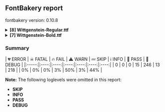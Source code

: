 ## FontBakery report

fontbakery version: 0.10.8

<details><summary><b>[8] Wittgenstein-Regular.ttf</b></summary><div><details><summary>⚠ <b>WARN:</b> Checking OS/2 achVendID. (<a href="https://font-bakery.readthedocs.io/en/stable/fontbakery/profiles/googlefonts.html#com.google.fonts/check/vendor_id">com.google.fonts/check/vendor_id</a>)</summary><div>


* ⚠ **WARN** OS/2 VendorID value 'TBLD' is not yet recognized. If you registered it recently, then it's safe to ignore this warning message. Otherwise, you should set it to your own unique 4 character code, and register it with Microsoft at https://www.microsoft.com/typography/links/vendorlist.aspx
 [code: unknown]
</div></details><details><summary>⚠ <b>WARN:</b> Check for codepoints not covered by METADATA subsets. (<a href="https://font-bakery.readthedocs.io/en/stable/fontbakery/profiles/googlefonts.html#com.google.fonts/check/metadata/unreachable_subsetting">com.google.fonts/check/metadata/unreachable_subsetting</a>)</summary><div>


* ⚠ **WARN** The following codepoints supported by the font are not covered by
    any subsets defined in the font's metadata file, and will never
    be served. You can solve this by either manually adding additional
    subset declarations to METADATA.pb, or by editing the glyphset
    definitions.

 * U+02C7 CARON: try adding one of: yi, canadian-aboriginal, tifinagh
 * U+02D8 BREVE: try adding one of: yi, canadian-aboriginal
 * U+02D9 DOT ABOVE: try adding one of: yi, canadian-aboriginal
 * U+02DB OGONEK: try adding one of: yi, canadian-aboriginal
 * U+02DD DOUBLE ACUTE ACCENT: not included in any glyphset definition
 * U+0302 COMBINING CIRCUMFLEX ACCENT: try adding one of: math, cherokee, tifinagh, coptic
 * U+0306 COMBINING BREVE: try adding one of: old-permic, tifinagh
 * U+0307 COMBINING DOT ABOVE: try adding one of: math, old-permic, canadian-aboriginal, tai-le, tifinagh, syriac, coptic, malayalam
 * U+030A COMBINING RING ABOVE: try adding syriac
 * U+030B COMBINING DOUBLE ACUTE ACCENT: try adding one of: cherokee, osage
 * U+030C COMBINING CARON: try adding one of: cherokee, tai-le
 * U+0312 COMBINING TURNED COMMA ABOVE: not included in any glyphset definition
 * U+0326 COMBINING COMMA BELOW: not included in any glyphset definition
 * U+0327 COMBINING CEDILLA: not included in any glyphset definition
 * U+0328 COMBINING OGONEK: not included in any glyphset definition
 * U+03C0 GREEK SMALL LETTER PI: try adding one of: math, greek, yi
 * U+0E3F THAI CURRENCY SYMBOL BAHT: try adding thai
 * U+1EBC LATIN CAPITAL LETTER E WITH TILDE: try adding vietnamese
 * U+1EBD LATIN SMALL LETTER E WITH TILDE: try adding vietnamese
 * U+2000 EN QUAD: not included in any glyphset definition
 * U+2001 EM QUAD: not included in any glyphset definition
 * U+2003 EM SPACE: try adding nushu
 * U+2004 THREE-PER-EM SPACE: not included in any glyphset definition
 * U+2005 FOUR-PER-EM SPACE: not included in any glyphset definition
 * U+2006 SIX-PER-EM SPACE: not included in any glyphset definition
 * U+2007 FIGURE SPACE: not included in any glyphset definition
 * U+2008 PUNCTUATION SPACE: not included in any glyphset definition
 * U+200A HAIR SPACE: not included in any glyphset definition
 * U+200C ZERO WIDTH NON-JOINER: try adding one of: sinhala, khudawadi, sogdian, kharoshthi, syriac, tai-tham, siddham, khojki, yi, modi, buhid, dogra, hanifi-rohingya, tagalog, batak, hatran, oriya, manichaean, psalter-pahlavi, tai-viet, limbu, gunjala-gondi, cham, takri, chakma, telugu, tamil, phags-pa, mongolian, lepcha, new-tai-lue, rejang, thai, gurmukhi, khmer, mahajani, tirhuta, bengali, tai-le, saurashtra, pahawh-hmong, warang-citi, tibetan, grantha, buginese, javanese, myanmar, hanunoo, kannada, sundanese, mandaic, newa, brahmi, syloti-nagri, duployan, gujarati, tifinagh, nko, devanagari, meetei-mayek, sharada, avestan, tagbanwa, balinese, malayalam, kayah-li, kaithi, thaana
 * U+200D ZERO WIDTH JOINER: try adding one of: sinhala, khudawadi, kharoshthi, syriac, tai-tham, siddham, khojki, yi, modi, buhid, dogra, hanifi-rohingya, tagalog, batak, oriya, manichaean, psalter-pahlavi, tai-viet, limbu, gunjala-gondi, cham, takri, chakma, telugu, tamil, phags-pa, mongolian, lepcha, new-tai-lue, rejang, thai, gurmukhi, mahajani, tirhuta, bengali, tai-le, saurashtra, pahawh-hmong, warang-citi, tibetan, grantha, buginese, javanese, myanmar, hanunoo, kannada, sundanese, emoji, mandaic, newa, brahmi, syloti-nagri, duployan, gujarati, tifinagh, nko, devanagari, meetei-mayek, sharada, avestan, tagbanwa, balinese, malayalam, kayah-li, old-hungarian, kaithi, thaana
 * U+200E LEFT-TO-RIGHT MARK: try adding one of: nko, syriac, phags-pa, thaana
 * U+200F RIGHT-TO-LEFT MARK: try adding one of: nko, syriac, phags-pa, thaana
 * U+2016 DOUBLE VERTICAL LINE: not included in any glyphset definition
 * U+2021 DOUBLE DAGGER: try adding adlam
 * U+202F NARROW NO-BREAK SPACE: try adding one of: yi, mongolian
 * U+2030 PER MILLE SIGN: try adding adlam
 * U+205F MEDIUM MATHEMATICAL SPACE: not included in any glyphset definition
 * U+2075 SUPERSCRIPT FIVE: not included in any glyphset definition
 * U+2076 SUPERSCRIPT SIX: not included in any glyphset definition
 * U+2077 SUPERSCRIPT SEVEN: not included in any glyphset definition
 * U+2078 SUPERSCRIPT EIGHT: not included in any glyphset definition
 * U+2079 SUPERSCRIPT NINE: not included in any glyphset definition
 * U+2081 SUBSCRIPT ONE: not included in any glyphset definition
 * U+2082 SUBSCRIPT TWO: not included in any glyphset definition
 * U+2083 SUBSCRIPT THREE: not included in any glyphset definition
 * U+2084 SUBSCRIPT FOUR: not included in any glyphset definition
 * U+2085 SUBSCRIPT FIVE: not included in any glyphset definition
 * U+2086 SUBSCRIPT SIX: not included in any glyphset definition
 * U+2087 SUBSCRIPT SEVEN: not included in any glyphset definition
 * U+2088 SUBSCRIPT EIGHT: not included in any glyphset definition
 * U+2089 SUBSCRIPT NINE: not included in any glyphset definition
 * U+2126 OHM SIGN: not included in any glyphset definition
 * U+212E ESTIMATED SYMBOL: not included in any glyphset definition
 * U+2153 VULGAR FRACTION ONE THIRD: not included in any glyphset definition
 * U+2154 VULGAR FRACTION TWO THIRDS: not included in any glyphset definition
 * U+2190 LEFTWARDS ARROW: try adding one of: symbols, math
 * U+2192 RIGHTWARDS ARROW: try adding one of: symbols, math
 * U+2194 LEFT RIGHT ARROW: try adding one of: symbols, math, emoji
 * U+2195 UP DOWN ARROW: try adding one of: symbols, math, emoji
 * U+2196 NORTH WEST ARROW: try adding one of: symbols, math, emoji
 * U+2197 NORTH EAST ARROW: try adding one of: symbols, math, emoji
 * U+2198 SOUTH EAST ARROW: try adding one of: symbols, math, emoji
 * U+2199 SOUTH WEST ARROW: try adding one of: symbols, math, emoji
 * U+2202 PARTIAL DIFFERENTIAL: try adding math
 * U+2205 EMPTY SET: try adding math
 * U+2206 INCREMENT: try adding math
 * U+220F N-ARY PRODUCT: try adding math
 * U+2211 N-ARY SUMMATION: try adding math
 * U+221A SQUARE ROOT: try adding math
 * U+221E INFINITY: try adding math
 * U+222B INTEGRAL: try adding math
 * U+2248 ALMOST EQUAL TO: try adding math
 * U+2260 NOT EQUAL TO: try adding math
 * U+2264 LESS-THAN OR EQUAL TO: try adding math
 * U+2265 GREATER-THAN OR EQUAL TO: try adding math
 * U+25A0 BLACK SQUARE: try adding symbols
 * U+25A1 WHITE SQUARE: try adding symbols
 * U+25AA BLACK SMALL SQUARE: try adding one of: symbols, emoji
 * U+25AB WHITE SMALL SQUARE: try adding one of: symbols, emoji
 * U+25B2 BLACK UP-POINTING TRIANGLE: try adding symbols
 * U+25B3 WHITE UP-POINTING TRIANGLE: try adding one of: symbols, math
 * U+25B4 BLACK UP-POINTING SMALL TRIANGLE: try adding symbols
 * U+25B5 WHITE UP-POINTING SMALL TRIANGLE: try adding symbols
 * U+25B6 BLACK RIGHT-POINTING TRIANGLE: try adding one of: symbols, emoji
 * U+25B7 WHITE RIGHT-POINTING TRIANGLE: try adding one of: symbols, math
 * U+25B8 BLACK RIGHT-POINTING SMALL TRIANGLE: try adding symbols
 * U+25B9 WHITE RIGHT-POINTING SMALL TRIANGLE: try adding symbols
 * U+25BC BLACK DOWN-POINTING TRIANGLE: try adding symbols
 * U+25BD WHITE DOWN-POINTING TRIANGLE: try adding one of: symbols, math
 * U+25BE BLACK DOWN-POINTING SMALL TRIANGLE: try adding symbols
 * U+25BF WHITE DOWN-POINTING SMALL TRIANGLE: try adding symbols
 * U+25C0 BLACK LEFT-POINTING TRIANGLE: try adding one of: symbols, emoji
 * U+25C1 WHITE LEFT-POINTING TRIANGLE: try adding one of: symbols, math
 * U+25C2 BLACK LEFT-POINTING SMALL TRIANGLE: try adding symbols
 * U+25C3 WHITE LEFT-POINTING SMALL TRIANGLE: try adding symbols
 * U+25C6 BLACK DIAMOND: try adding symbols
 * U+25C7 WHITE DIAMOND: try adding symbols
 * U+25CA LOZENGE: try adding one of: symbols, math
 * U+25CB WHITE CIRCLE: try adding symbols
 * U+25CC DOTTED CIRCLE: try adding one of: sogdian, wancho, khojki, modi, cham, tamil, caucasian-albanian, thai, tai-le, adlam, grantha, hanunoo, tifinagh, malayalam, kayah-li, thaana, old-permic, khudawadi, kharoshthi, siddham, lao, yi, dogra, tagalog, takri, music, lepcha, mende-kikakui, rejang, bengali, buginese, myanmar, newa, brahmi, duployan, bhaiksuki, kaithi, syriac, coptic, hanifi-rohingya, batak, telugu, bassa-vah, gunjala-gondi, limbu, chakma, mongolian, gurmukhi, osage, tibetan, hebrew, kannada, sundanese, mandaic, syloti-nagri, gujarati, devanagari, meetei-mayek, sharada, balinese, soyombo, sinhala, math, ahom, marchen, miao, buhid, elbasan, oriya, manichaean, psalter-pahlavi, tai-viet, phags-pa, masaram-gondi, new-tai-lue, khmer, mahajani, symbols, tirhuta, pahawh-hmong, zanabazar-square, javanese, nko, tagbanwa
 * U+25CF BLACK CIRCLE: try adding symbols
 * U+25E6 WHITE BULLET: try adding symbols
 * U+27E8 MATHEMATICAL LEFT ANGLE BRACKET: try adding math
 * U+27E9 MATHEMATICAL RIGHT ANGLE BRACKET: try adding math

Or you can add the above codepoints to one of the subsets supported by the font: `cyrillic-ext`, `latin`, `latin-ext` [code: unreachable-subsetting]
</div></details><details><summary>⚠ <b>WARN:</b> Ensure fonts have ScriptLangTags declared on the 'meta' table. (<a href="https://font-bakery.readthedocs.io/en/stable/fontbakery/profiles/googlefonts.html#com.google.fonts/check/meta/script_lang_tags">com.google.fonts/check/meta/script_lang_tags</a>)</summary><div>


* ⚠ **WARN** This font file does not have a 'meta' table. [code: lacks-meta-table]
</div></details><details><summary>⚠ <b>WARN:</b> Check font contains no unreachable glyphs (<a href="https://font-bakery.readthedocs.io/en/stable/fontbakery/profiles/universal.html#com.google.fonts/check/unreachable_glyphs">com.google.fonts/check/unreachable_glyphs</a>)</summary><div>


* ⚠ **WARN** The following glyphs could not be reached by codepoint or substitution rules:

	- uni0312.uc

	- uni0326.loclMAH.uc

	- uni20B8.001
 [code: unreachable-glyphs]
</div></details><details><summary>⚠ <b>WARN:</b> Check if each glyph has the recommended amount of contours. (<a href="https://font-bakery.readthedocs.io/en/stable/fontbakery/profiles/universal.html#com.google.fonts/check/contour_count">com.google.fonts/check/contour_count</a>)</summary><div>


* ⚠ **WARN** This check inspects the glyph outlines and detects the total number of contours in each of them. The expected values are infered from the typical ammounts of contours observed in a large collection of reference font families. The divergences listed below may simply indicate a significantly different design on some of your glyphs. On the other hand, some of these may flag actual bugs in the font such as glyphs mapped to an incorrect codepoint. Please consider reviewing the design and codepoint assignment of these to make sure they are correct.

The following glyphs do not have the recommended number of contours:

	- Glyph name: aogonek	Contours detected: 3	Expected: 2

	- Glyph name: eogonek	Contours detected: 3	Expected: 2

	- Glyph name: Uogonek	Contours detected: 2	Expected: 1

	- Glyph name: uogonek	Contours detected: 2	Expected: 1

	- Glyph name: uni20BF	Contours detected: 7	Expected: 3

	- Glyph name: filledbox	Contours detected: 12	Expected: 1

	- Glyph name: uni25A1	Contours detected: 13	Expected: 2

	- Glyph name: Uogonek	Contours detected: 2	Expected: 1

	- Glyph name: aogonek	Contours detected: 3	Expected: 2

	- Glyph name: eogonek	Contours detected: 3	Expected: 2

	- Glyph name: uni20BF	Contours detected: 7	Expected: 3

	- Glyph name: uni25A1	Contours detected: 13	Expected: 2

	- Glyph name: uogonek	Contours detected: 2	Expected: 1
 [code: contour-count]
</div></details><details><summary>⚠ <b>WARN:</b> Check math signs have the same width. (<a href="https://font-bakery.readthedocs.io/en/stable/fontbakery/profiles/universal.html#com.google.fonts/check/math_signs_width">com.google.fonts/check/math_signs_width</a>)</summary><div>


* ⚠ **WARN** The most common width is 600 among a set of 12 math glyphs.
The following math glyphs have a different width, though:

Width = 640:
approxequal
 [code: width-outliers]
</div></details><details><summary>⚠ <b>WARN:</b> Do any segments have colinear vectors? (<a href="https://font-bakery.readthedocs.io/en/stable/fontbakery/profiles/<Section: Outline Correctness Checks>.html#com.google.fonts/check/outline_colinear_vectors">com.google.fonts/check/outline_colinear_vectors</a>)</summary><div>


* ⚠ **WARN** The following glyphs have colinear vectors:

	* b (U+0062): L<<155.0,794.0>--<153.0,718.0>> -> L<<153.0,718.0>--<153.0,466.0>>

	* d (U+0064): L<<483.0,811.0>--<478.0,735.0>> -> L<<478.0,735.0>--<478.0,57.0>>

	* dcaron (U+010F): L<<483.0,811.0>--<478.0,735.0>> -> L<<478.0,735.0>--<478.0,57.0>>

	* dcroat (U+0111): L<<483.0,811.0>--<478.0,735.0>> -> L<<478.0,735.0>--<478.0,639.0>>

	* dong (U+20AB): L<<481.0,843.0>--<476.0,779.0>> -> L<<476.0,779.0>--<476.0,698.0>>

	* dotlessi (U+0131): L<<221.0,510.0>--<219.0,434.0>> -> L<<219.0,434.0>--<219.0,51.0>>

	* h (U+0068): L<<196.0,794.0>--<194.0,718.0>> -> L<<194.0,718.0>--<194.0,447.0>>

	* hbar (U+0127): L<<196.0,794.0>--<194.0,718.0>> -> L<<194.0,718.0>--<194.0,639.0>>

	* i (U+0069): L<<221.0,510.0>--<219.0,434.0>> -> L<<219.0,434.0>--<219.0,51.0>>

	* iacute (U+00ED): L<<221.0,510.0>--<219.0,434.0>> -> L<<219.0,434.0>--<219.0,51.0>>

	* icircumflex (U+00EE): L<<221.0,510.0>--<219.0,434.0>> -> L<<219.0,434.0>--<219.0,51.0>>

	* idieresis (U+00EF): L<<221.0,510.0>--<219.0,434.0>> -> L<<219.0,434.0>--<219.0,51.0>>

	* igrave (U+00EC): L<<221.0,510.0>--<219.0,434.0>> -> L<<219.0,434.0>--<219.0,51.0>>

	* ij (U+0133): L<<221.0,510.0>--<219.0,434.0>> -> L<<219.0,434.0>--<219.0,51.0>>

	* ij (U+0133): L<<475.0,510.0>--<473.0,434.0>> -> L<<473.0,434.0>--<473.0,50.0>>

	* imacron (U+012B): L<<221.0,510.0>--<219.0,434.0>> -> L<<219.0,434.0>--<219.0,51.0>>

	* iogonek (U+012F): L<<221.0,510.0>--<219.0,434.0>> -> L<<219.0,434.0>--<219.0,51.0>>

	* itilde (U+0129): L<<221.0,510.0>--<219.0,434.0>> -> L<<219.0,434.0>--<219.0,51.0>>

	* j (U+006A): L<<217.0,510.0>--<215.0,434.0>> -> L<<215.0,434.0>--<215.0,50.0>>

	* k (U+006B): L<<206.0,794.0>--<204.0,718.0>> -> L<<204.0,718.0>--<204.0,255.0>>

	* l (U+006C): L<<211.0,794.0>--<209.0,718.0>> -> L<<209.0,718.0>--<209.0,50.0>>

	* lacute (U+013A): L<<211.0,794.0>--<209.0,718.0>> -> L<<209.0,718.0>--<209.0,50.0>>

	* lcaron (U+013E): L<<211.0,794.0>--<209.0,718.0>> -> L<<209.0,718.0>--<209.0,50.0>>

	* lslash (U+0142): L<<211.0,794.0>--<209.0,718.0>> -> L<<209.0,718.0>--<209.0,454.0>>

	* n (U+006E): L<<197.0,510.0>--<204.0,434.0>> -> L<<204.0,434.0>--<204.0,432.0>>

	* nacute (U+0144): L<<197.0,510.0>--<204.0,434.0>> -> L<<204.0,434.0>--<204.0,432.0>>

	* ncaron (U+0148): L<<197.0,510.0>--<204.0,434.0>> -> L<<204.0,434.0>--<204.0,432.0>>

	* ntilde (U+00F1): L<<197.0,510.0>--<204.0,434.0>> -> L<<204.0,434.0>--<204.0,432.0>>

	* thorn (U+00FE): L<<201.0,794.0>--<199.0,718.0>> -> L<<199.0,718.0>--<199.0,466.0>>

	* uni0137 (U+0137): L<<206.0,794.0>--<204.0,718.0>> -> L<<204.0,718.0>--<204.0,255.0>>

	* uni013C (U+013C): L<<211.0,794.0>--<209.0,718.0>> -> L<<209.0,718.0>--<209.0,50.0>>

	* uni0146 (U+0146): L<<197.0,510.0>--<204.0,434.0>> -> L<<204.0,434.0>--<204.0,432.0>>

	* uni0237 (U+0237): L<<217.0,510.0>--<215.0,434.0>> -> L<<215.0,434.0>--<215.0,50.0>>

	* uni1EF9 (U+1EF9): L<<491.0,450.0>--<300.0,0.0>> -> L<<300.0,0.0>--<209.0,-216.0>>

	* y (U+0079): L<<491.0,450.0>--<300.0,0.0>> -> L<<300.0,0.0>--<209.0,-216.0>>

	* yacute (U+00FD): L<<491.0,450.0>--<300.0,0.0>> -> L<<300.0,0.0>--<209.0,-216.0>>

	* ycircumflex (U+0177): L<<491.0,450.0>--<300.0,0.0>> -> L<<300.0,0.0>--<209.0,-216.0>>

	* ydieresis (U+00FF): L<<491.0,450.0>--<300.0,0.0>> -> L<<300.0,0.0>--<209.0,-216.0>>

	* ygrave (U+1EF3): L<<491.0,450.0>--<300.0,0.0>> -> L<<300.0,0.0>--<209.0,-216.0>> [code: found-colinear-vectors]
</div></details><details><summary>⚠ <b>WARN:</b> Ensure soft_dotted characters lose their dot when combined with marks that replace the dot. (<a href="https://font-bakery.readthedocs.io/en/stable/fontbakery/profiles/<Section: Shaping Checks>.html#com.google.fonts/check/soft_dotted">com.google.fonts/check/soft_dotted</a>)</summary><div>


* ⚠ **WARN** The dot of soft dotted characters used in orthographies _must_ disappear in the following strings: į̀ į́ į̂ į̃ į̄ į̌

The dot of soft dotted characters _should_ disappear in other cases, for example: ĭ̦ i̦̇ i̦̊ i̦̋ ǐ̦ i̦̒ j̦̀ j̦́ ĵ̦ j̦̃ j̦̄ j̦̆ j̦̇ j̦̈ j̦̊ j̦̋ ǰ̦ j̦̒ į̆ į̇

Your font fully covers the following languages that require the soft-dotted feature: Dutch (Latn, 31,709,104 speakers), Lithuanian (Latn, 2,357,094 speakers). 

Your font does *not* cover the following languages that require the soft-dotted feature: Lugbara (Latn, 2,200,000 speakers), Nzakara (Latn, 50,000 speakers), Mundani (Latn, 34,000 speakers), Belarusian (Cyrl, 10,064,517 speakers), Nateni (Latn, 100,000 speakers), Igbo (Latn, 27,823,640 speakers), Bete-Bendi (Latn, 100,000 speakers), Koonzime (Latn, 40,000 speakers), Gulay (Latn, 250,478 speakers), Southern Kisi (Latn, 360,000 speakers), Ijo, Southeast (Latn, 2,471,000 speakers), Navajo (Latn, 166,319 speakers), Sar (Latn, 500,000 speakers), Ejagham (Latn, 120,000 speakers), Basaa (Latn, 332,940 speakers), Kom (Latn, 360,685 speakers), Ebira (Latn, 2,200,000 speakers), Aghem (Latn, 38,843 speakers), Mfumte (Latn, 79,000 speakers), Ukrainian (Cyrl, 29,273,587 speakers), Fur (Latn, 1,230,163 speakers), South Central Banda (Latn, 244,000 speakers), Mango (Latn, 77,000 speakers), Avokaya (Latn, 100,000 speakers), Bafut (Latn, 158,146 speakers), Dan (Latn, 1,099,244 speakers), Zapotec (Latn, 490,000 speakers), Ma’di (Latn, 584,000 speakers). [code: soft-dotted]
</div></details><br></div></details><details><summary><b>[7] Wittgenstein-Bold.ttf</b></summary><div><details><summary>⚠ <b>WARN:</b> Checking OS/2 achVendID. (<a href="https://font-bakery.readthedocs.io/en/stable/fontbakery/profiles/googlefonts.html#com.google.fonts/check/vendor_id">com.google.fonts/check/vendor_id</a>)</summary><div>


* ⚠ **WARN** OS/2 VendorID value 'TBLD' is not yet recognized. If you registered it recently, then it's safe to ignore this warning message. Otherwise, you should set it to your own unique 4 character code, and register it with Microsoft at https://www.microsoft.com/typography/links/vendorlist.aspx
 [code: unknown]
</div></details><details><summary>⚠ <b>WARN:</b> Check for codepoints not covered by METADATA subsets. (<a href="https://font-bakery.readthedocs.io/en/stable/fontbakery/profiles/googlefonts.html#com.google.fonts/check/metadata/unreachable_subsetting">com.google.fonts/check/metadata/unreachable_subsetting</a>)</summary><div>


* ⚠ **WARN** The following codepoints supported by the font are not covered by
    any subsets defined in the font's metadata file, and will never
    be served. You can solve this by either manually adding additional
    subset declarations to METADATA.pb, or by editing the glyphset
    definitions.

 * U+02C7 CARON: try adding one of: yi, canadian-aboriginal, tifinagh
 * U+02D8 BREVE: try adding one of: yi, canadian-aboriginal
 * U+02D9 DOT ABOVE: try adding one of: yi, canadian-aboriginal
 * U+02DB OGONEK: try adding one of: yi, canadian-aboriginal
 * U+02DD DOUBLE ACUTE ACCENT: not included in any glyphset definition
 * U+0302 COMBINING CIRCUMFLEX ACCENT: try adding one of: math, cherokee, tifinagh, coptic
 * U+0306 COMBINING BREVE: try adding one of: old-permic, tifinagh
 * U+0307 COMBINING DOT ABOVE: try adding one of: math, old-permic, canadian-aboriginal, tai-le, tifinagh, syriac, coptic, malayalam
 * U+030A COMBINING RING ABOVE: try adding syriac
 * U+030B COMBINING DOUBLE ACUTE ACCENT: try adding one of: cherokee, osage
 * U+030C COMBINING CARON: try adding one of: cherokee, tai-le
 * U+0312 COMBINING TURNED COMMA ABOVE: not included in any glyphset definition
 * U+0326 COMBINING COMMA BELOW: not included in any glyphset definition
 * U+0327 COMBINING CEDILLA: not included in any glyphset definition
 * U+0328 COMBINING OGONEK: not included in any glyphset definition
 * U+03C0 GREEK SMALL LETTER PI: try adding one of: math, greek, yi
 * U+0E3F THAI CURRENCY SYMBOL BAHT: try adding thai
 * U+1EBC LATIN CAPITAL LETTER E WITH TILDE: try adding vietnamese
 * U+1EBD LATIN SMALL LETTER E WITH TILDE: try adding vietnamese
 * U+2000 EN QUAD: not included in any glyphset definition
 * U+2001 EM QUAD: not included in any glyphset definition
 * U+2003 EM SPACE: try adding nushu
 * U+2004 THREE-PER-EM SPACE: not included in any glyphset definition
 * U+2005 FOUR-PER-EM SPACE: not included in any glyphset definition
 * U+2006 SIX-PER-EM SPACE: not included in any glyphset definition
 * U+2007 FIGURE SPACE: not included in any glyphset definition
 * U+2008 PUNCTUATION SPACE: not included in any glyphset definition
 * U+200A HAIR SPACE: not included in any glyphset definition
 * U+200C ZERO WIDTH NON-JOINER: try adding one of: sinhala, khudawadi, sogdian, kharoshthi, syriac, tai-tham, siddham, khojki, yi, modi, buhid, dogra, hanifi-rohingya, tagalog, batak, hatran, oriya, manichaean, psalter-pahlavi, tai-viet, limbu, gunjala-gondi, cham, takri, chakma, telugu, tamil, phags-pa, mongolian, lepcha, new-tai-lue, rejang, thai, gurmukhi, khmer, mahajani, tirhuta, bengali, tai-le, saurashtra, pahawh-hmong, warang-citi, tibetan, grantha, buginese, javanese, myanmar, hanunoo, kannada, sundanese, mandaic, newa, brahmi, syloti-nagri, duployan, gujarati, tifinagh, nko, devanagari, meetei-mayek, sharada, avestan, tagbanwa, balinese, malayalam, kayah-li, kaithi, thaana
 * U+200D ZERO WIDTH JOINER: try adding one of: sinhala, khudawadi, kharoshthi, syriac, tai-tham, siddham, khojki, yi, modi, buhid, dogra, hanifi-rohingya, tagalog, batak, oriya, manichaean, psalter-pahlavi, tai-viet, limbu, gunjala-gondi, cham, takri, chakma, telugu, tamil, phags-pa, mongolian, lepcha, new-tai-lue, rejang, thai, gurmukhi, mahajani, tirhuta, bengali, tai-le, saurashtra, pahawh-hmong, warang-citi, tibetan, grantha, buginese, javanese, myanmar, hanunoo, kannada, sundanese, emoji, mandaic, newa, brahmi, syloti-nagri, duployan, gujarati, tifinagh, nko, devanagari, meetei-mayek, sharada, avestan, tagbanwa, balinese, malayalam, kayah-li, old-hungarian, kaithi, thaana
 * U+200E LEFT-TO-RIGHT MARK: try adding one of: nko, syriac, phags-pa, thaana
 * U+200F RIGHT-TO-LEFT MARK: try adding one of: nko, syriac, phags-pa, thaana
 * U+2016 DOUBLE VERTICAL LINE: not included in any glyphset definition
 * U+2021 DOUBLE DAGGER: try adding adlam
 * U+202F NARROW NO-BREAK SPACE: try adding one of: yi, mongolian
 * U+2030 PER MILLE SIGN: try adding adlam
 * U+205F MEDIUM MATHEMATICAL SPACE: not included in any glyphset definition
 * U+2075 SUPERSCRIPT FIVE: not included in any glyphset definition
 * U+2076 SUPERSCRIPT SIX: not included in any glyphset definition
 * U+2077 SUPERSCRIPT SEVEN: not included in any glyphset definition
 * U+2078 SUPERSCRIPT EIGHT: not included in any glyphset definition
 * U+2079 SUPERSCRIPT NINE: not included in any glyphset definition
 * U+2081 SUBSCRIPT ONE: not included in any glyphset definition
 * U+2082 SUBSCRIPT TWO: not included in any glyphset definition
 * U+2083 SUBSCRIPT THREE: not included in any glyphset definition
 * U+2084 SUBSCRIPT FOUR: not included in any glyphset definition
 * U+2085 SUBSCRIPT FIVE: not included in any glyphset definition
 * U+2086 SUBSCRIPT SIX: not included in any glyphset definition
 * U+2087 SUBSCRIPT SEVEN: not included in any glyphset definition
 * U+2088 SUBSCRIPT EIGHT: not included in any glyphset definition
 * U+2089 SUBSCRIPT NINE: not included in any glyphset definition
 * U+2126 OHM SIGN: not included in any glyphset definition
 * U+212E ESTIMATED SYMBOL: not included in any glyphset definition
 * U+2153 VULGAR FRACTION ONE THIRD: not included in any glyphset definition
 * U+2154 VULGAR FRACTION TWO THIRDS: not included in any glyphset definition
 * U+2190 LEFTWARDS ARROW: try adding one of: symbols, math
 * U+2192 RIGHTWARDS ARROW: try adding one of: symbols, math
 * U+2194 LEFT RIGHT ARROW: try adding one of: symbols, math, emoji
 * U+2195 UP DOWN ARROW: try adding one of: symbols, math, emoji
 * U+2196 NORTH WEST ARROW: try adding one of: symbols, math, emoji
 * U+2197 NORTH EAST ARROW: try adding one of: symbols, math, emoji
 * U+2198 SOUTH EAST ARROW: try adding one of: symbols, math, emoji
 * U+2199 SOUTH WEST ARROW: try adding one of: symbols, math, emoji
 * U+2202 PARTIAL DIFFERENTIAL: try adding math
 * U+2205 EMPTY SET: try adding math
 * U+2206 INCREMENT: try adding math
 * U+220F N-ARY PRODUCT: try adding math
 * U+2211 N-ARY SUMMATION: try adding math
 * U+221A SQUARE ROOT: try adding math
 * U+221E INFINITY: try adding math
 * U+222B INTEGRAL: try adding math
 * U+2248 ALMOST EQUAL TO: try adding math
 * U+2260 NOT EQUAL TO: try adding math
 * U+2264 LESS-THAN OR EQUAL TO: try adding math
 * U+2265 GREATER-THAN OR EQUAL TO: try adding math
 * U+25A0 BLACK SQUARE: try adding symbols
 * U+25A1 WHITE SQUARE: try adding symbols
 * U+25AA BLACK SMALL SQUARE: try adding one of: symbols, emoji
 * U+25AB WHITE SMALL SQUARE: try adding one of: symbols, emoji
 * U+25B2 BLACK UP-POINTING TRIANGLE: try adding symbols
 * U+25B3 WHITE UP-POINTING TRIANGLE: try adding one of: symbols, math
 * U+25B4 BLACK UP-POINTING SMALL TRIANGLE: try adding symbols
 * U+25B5 WHITE UP-POINTING SMALL TRIANGLE: try adding symbols
 * U+25B6 BLACK RIGHT-POINTING TRIANGLE: try adding one of: symbols, emoji
 * U+25B7 WHITE RIGHT-POINTING TRIANGLE: try adding one of: symbols, math
 * U+25B8 BLACK RIGHT-POINTING SMALL TRIANGLE: try adding symbols
 * U+25B9 WHITE RIGHT-POINTING SMALL TRIANGLE: try adding symbols
 * U+25BC BLACK DOWN-POINTING TRIANGLE: try adding symbols
 * U+25BD WHITE DOWN-POINTING TRIANGLE: try adding one of: symbols, math
 * U+25BE BLACK DOWN-POINTING SMALL TRIANGLE: try adding symbols
 * U+25BF WHITE DOWN-POINTING SMALL TRIANGLE: try adding symbols
 * U+25C0 BLACK LEFT-POINTING TRIANGLE: try adding one of: symbols, emoji
 * U+25C1 WHITE LEFT-POINTING TRIANGLE: try adding one of: symbols, math
 * U+25C2 BLACK LEFT-POINTING SMALL TRIANGLE: try adding symbols
 * U+25C3 WHITE LEFT-POINTING SMALL TRIANGLE: try adding symbols
 * U+25C6 BLACK DIAMOND: try adding symbols
 * U+25C7 WHITE DIAMOND: try adding symbols
 * U+25CA LOZENGE: try adding one of: symbols, math
 * U+25CB WHITE CIRCLE: try adding symbols
 * U+25CC DOTTED CIRCLE: try adding one of: sogdian, wancho, khojki, modi, cham, tamil, caucasian-albanian, thai, tai-le, adlam, grantha, hanunoo, tifinagh, malayalam, kayah-li, thaana, old-permic, khudawadi, kharoshthi, siddham, lao, yi, dogra, tagalog, takri, music, lepcha, mende-kikakui, rejang, bengali, buginese, myanmar, newa, brahmi, duployan, bhaiksuki, kaithi, syriac, coptic, hanifi-rohingya, batak, telugu, bassa-vah, gunjala-gondi, limbu, chakma, mongolian, gurmukhi, osage, tibetan, hebrew, kannada, sundanese, mandaic, syloti-nagri, gujarati, devanagari, meetei-mayek, sharada, balinese, soyombo, sinhala, math, ahom, marchen, miao, buhid, elbasan, oriya, manichaean, psalter-pahlavi, tai-viet, phags-pa, masaram-gondi, new-tai-lue, khmer, mahajani, symbols, tirhuta, pahawh-hmong, zanabazar-square, javanese, nko, tagbanwa
 * U+25CF BLACK CIRCLE: try adding symbols
 * U+25E6 WHITE BULLET: try adding symbols
 * U+27E8 MATHEMATICAL LEFT ANGLE BRACKET: try adding math
 * U+27E9 MATHEMATICAL RIGHT ANGLE BRACKET: try adding math

Or you can add the above codepoints to one of the subsets supported by the font: `cyrillic-ext`, `latin`, `latin-ext` [code: unreachable-subsetting]
</div></details><details><summary>⚠ <b>WARN:</b> Ensure fonts have ScriptLangTags declared on the 'meta' table. (<a href="https://font-bakery.readthedocs.io/en/stable/fontbakery/profiles/googlefonts.html#com.google.fonts/check/meta/script_lang_tags">com.google.fonts/check/meta/script_lang_tags</a>)</summary><div>


* ⚠ **WARN** This font file does not have a 'meta' table. [code: lacks-meta-table]
</div></details><details><summary>⚠ <b>WARN:</b> Check font contains no unreachable glyphs (<a href="https://font-bakery.readthedocs.io/en/stable/fontbakery/profiles/universal.html#com.google.fonts/check/unreachable_glyphs">com.google.fonts/check/unreachable_glyphs</a>)</summary><div>


* ⚠ **WARN** The following glyphs could not be reached by codepoint or substitution rules:

	- uni0312.uc

	- uni0326.loclMAH.uc

	- uni20B8.001
 [code: unreachable-glyphs]
</div></details><details><summary>⚠ <b>WARN:</b> Check if each glyph has the recommended amount of contours. (<a href="https://font-bakery.readthedocs.io/en/stable/fontbakery/profiles/universal.html#com.google.fonts/check/contour_count">com.google.fonts/check/contour_count</a>)</summary><div>


* ⚠ **WARN** This check inspects the glyph outlines and detects the total number of contours in each of them. The expected values are infered from the typical ammounts of contours observed in a large collection of reference font families. The divergences listed below may simply indicate a significantly different design on some of your glyphs. On the other hand, some of these may flag actual bugs in the font such as glyphs mapped to an incorrect codepoint. Please consider reviewing the design and codepoint assignment of these to make sure they are correct.

The following glyphs do not have the recommended number of contours:

	- Glyph name: aogonek	Contours detected: 3	Expected: 2

	- Glyph name: eogonek	Contours detected: 3	Expected: 2

	- Glyph name: Uogonek	Contours detected: 2	Expected: 1

	- Glyph name: uogonek	Contours detected: 2	Expected: 1

	- Glyph name: uni20BF	Contours detected: 7	Expected: 3

	- Glyph name: filledbox	Contours detected: 12	Expected: 1

	- Glyph name: uni25A1	Contours detected: 13	Expected: 2

	- Glyph name: Uogonek	Contours detected: 2	Expected: 1

	- Glyph name: aogonek	Contours detected: 3	Expected: 2

	- Glyph name: eogonek	Contours detected: 3	Expected: 2

	- Glyph name: uni20BF	Contours detected: 7	Expected: 3

	- Glyph name: uni25A1	Contours detected: 13	Expected: 2

	- Glyph name: uogonek	Contours detected: 2	Expected: 1
 [code: contour-count]
</div></details><details><summary>⚠ <b>WARN:</b> Do any segments have colinear vectors? (<a href="https://font-bakery.readthedocs.io/en/stable/fontbakery/profiles/<Section: Outline Correctness Checks>.html#com.google.fonts/check/outline_colinear_vectors">com.google.fonts/check/outline_colinear_vectors</a>)</summary><div>


* ⚠ **WARN** The following glyphs have colinear vectors:

	* b (U+0062): L<<181.0,788.0>--<179.0,718.0>> -> L<<179.0,718.0>--<179.0,489.0>>

	* d (U+0064): L<<509.0,805.0>--<504.0,735.0>> -> L<<504.0,735.0>--<504.0,56.0>>

	* dcaron (U+010F): L<<509.0,805.0>--<504.0,735.0>> -> L<<504.0,735.0>--<504.0,56.0>>

	* dcroat (U+0111): L<<509.0,805.0>--<504.0,735.0>> -> L<<504.0,735.0>--<504.0,641.0>>

	* dong (U+20AB): L<<505.0,838.0>--<500.0,779.0>> -> L<<500.0,779.0>--<500.0,700.0>>

	* dotlessi (U+0131): L<<247.0,500.0>--<245.0,430.0>> -> L<<245.0,430.0>--<245.0,49.0>>

	* h (U+0068): L<<222.0,788.0>--<220.0,718.0>> -> L<<220.0,718.0>--<220.0,478.0>>

	* hbar (U+0127): L<<222.0,788.0>--<220.0,718.0>> -> L<<220.0,718.0>--<220.0,641.0>>

	* i (U+0069): L<<247.0,500.0>--<245.0,430.0>> -> L<<245.0,430.0>--<245.0,49.0>>

	* iacute (U+00ED): L<<247.0,500.0>--<245.0,430.0>> -> L<<245.0,430.0>--<245.0,49.0>>

	* icircumflex (U+00EE): L<<247.0,500.0>--<245.0,430.0>> -> L<<245.0,430.0>--<245.0,49.0>>

	* idieresis (U+00EF): L<<247.0,500.0>--<245.0,430.0>> -> L<<245.0,430.0>--<245.0,49.0>>

	* igrave (U+00EC): L<<247.0,500.0>--<245.0,430.0>> -> L<<245.0,430.0>--<245.0,49.0>>

	* ij (U+0133): L<<247.0,500.0>--<245.0,430.0>> -> L<<245.0,430.0>--<245.0,49.0>>

	* ij (U+0133): L<<501.0,504.0>--<499.0,434.0>> -> L<<499.0,434.0>--<499.0,52.0>>

	* imacron (U+012B): L<<247.0,500.0>--<245.0,430.0>> -> L<<245.0,430.0>--<245.0,49.0>>

	* iogonek (U+012F): L<<247.0,500.0>--<245.0,430.0>> -> L<<245.0,430.0>--<245.0,49.0>>

	* itilde (U+0129): L<<247.0,500.0>--<245.0,430.0>> -> L<<245.0,430.0>--<245.0,49.0>>

	* j (U+006A): L<<243.0,504.0>--<241.0,434.0>> -> L<<241.0,434.0>--<241.0,52.0>>

	* k (U+006B): L<<232.0,788.0>--<230.0,718.0>> -> L<<230.0,718.0>--<230.0,305.0>>

	* l (U+006C): L<<237.0,788.0>--<235.0,718.0>> -> L<<235.0,718.0>--<235.0,48.0>>

	* lacute (U+013A): L<<237.0,788.0>--<235.0,718.0>> -> L<<235.0,718.0>--<235.0,48.0>>

	* lcaron (U+013E): L<<237.0,788.0>--<235.0,718.0>> -> L<<235.0,718.0>--<235.0,48.0>>

	* lslash (U+0142): L<<237.0,788.0>--<235.0,718.0>> -> L<<235.0,718.0>--<235.0,477.0>>

	* thorn (U+00FE): L<<227.0,788.0>--<225.0,718.0>> -> L<<225.0,718.0>--<225.0,491.0>>

	* uni0137 (U+0137): L<<232.0,788.0>--<230.0,718.0>> -> L<<230.0,718.0>--<230.0,305.0>>

	* uni013C (U+013C): L<<237.0,788.0>--<235.0,718.0>> -> L<<235.0,718.0>--<235.0,48.0>>

	* uni0237 (U+0237): L<<243.0,504.0>--<241.0,434.0>> -> L<<241.0,434.0>--<241.0,52.0>>

	* uni1EF9 (U+1EF9): L<<517.0,455.0>--<323.0,-4.0>> -> L<<323.0,-4.0>--<232.0,-218.0>>

	* y (U+0079): L<<517.0,455.0>--<323.0,-4.0>> -> L<<323.0,-4.0>--<232.0,-218.0>>

	* yacute (U+00FD): L<<517.0,455.0>--<323.0,-4.0>> -> L<<323.0,-4.0>--<232.0,-218.0>>

	* ycircumflex (U+0177): L<<517.0,455.0>--<323.0,-4.0>> -> L<<323.0,-4.0>--<232.0,-218.0>>

	* ydieresis (U+00FF): L<<517.0,455.0>--<323.0,-4.0>> -> L<<323.0,-4.0>--<232.0,-218.0>>

	* ygrave (U+1EF3): L<<517.0,455.0>--<323.0,-4.0>> -> L<<323.0,-4.0>--<232.0,-218.0>> [code: found-colinear-vectors]
</div></details><details><summary>⚠ <b>WARN:</b> Ensure soft_dotted characters lose their dot when combined with marks that replace the dot. (<a href="https://font-bakery.readthedocs.io/en/stable/fontbakery/profiles/<Section: Shaping Checks>.html#com.google.fonts/check/soft_dotted">com.google.fonts/check/soft_dotted</a>)</summary><div>


* ⚠ **WARN** The dot of soft dotted characters used in orthographies _must_ disappear in the following strings: į̀ į́ į̂ į̃ į̄ į̌

The dot of soft dotted characters _should_ disappear in other cases, for example: ĭ̦ i̦̇ i̦̊ i̦̋ ǐ̦ i̦̒ j̦̀ j̦́ ĵ̦ j̦̃ j̦̄ j̦̆ j̦̇ j̦̈ j̦̊ j̦̋ ǰ̦ j̦̒ į̆ į̇

Your font fully covers the following languages that require the soft-dotted feature: Dutch (Latn, 31,709,104 speakers), Lithuanian (Latn, 2,357,094 speakers). 

Your font does *not* cover the following languages that require the soft-dotted feature: Lugbara (Latn, 2,200,000 speakers), Nzakara (Latn, 50,000 speakers), Mundani (Latn, 34,000 speakers), Belarusian (Cyrl, 10,064,517 speakers), Nateni (Latn, 100,000 speakers), Igbo (Latn, 27,823,640 speakers), Bete-Bendi (Latn, 100,000 speakers), Koonzime (Latn, 40,000 speakers), Gulay (Latn, 250,478 speakers), Southern Kisi (Latn, 360,000 speakers), Ijo, Southeast (Latn, 2,471,000 speakers), Navajo (Latn, 166,319 speakers), Sar (Latn, 500,000 speakers), Ejagham (Latn, 120,000 speakers), Basaa (Latn, 332,940 speakers), Kom (Latn, 360,685 speakers), Ebira (Latn, 2,200,000 speakers), Aghem (Latn, 38,843 speakers), Mfumte (Latn, 79,000 speakers), Ukrainian (Cyrl, 29,273,587 speakers), Fur (Latn, 1,230,163 speakers), South Central Banda (Latn, 244,000 speakers), Mango (Latn, 77,000 speakers), Avokaya (Latn, 100,000 speakers), Bafut (Latn, 158,146 speakers), Dan (Latn, 1,099,244 speakers), Zapotec (Latn, 490,000 speakers), Ma’di (Latn, 584,000 speakers). [code: soft-dotted]
</div></details><br></div></details>

### Summary

| 💔 ERROR | ☠ FATAL | 🔥 FAIL | ⚠ WARN | 💤 SKIP | ℹ INFO | 🍞 PASS | 🔎 DEBUG |
|:-----:|:----:|:----:|:----:|:----:|:----:|:----:|
| 0 | 0 | 0 | 15 | 246 | 13 | 218 |
| 0% | 0% | 0% | 3% | 50% | 3% | 44% |

**Note:** The following loglevels were omitted in this report:
* **SKIP**
* **INFO**
* **PASS**
* **DEBUG**
